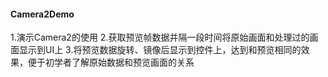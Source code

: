 #### Camera2Demo
1.演示Camera2的使用
2.获取预览帧数据并隔一段时间将原始画面和处理过的画面显示到UI上
3.将预览数据旋转、镜像后显示到控件上，达到和预览相同的效果，便于初学者了解原始数据和预览画面的关系